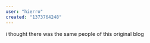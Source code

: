 ```yaml
---
user: "hierro"
created: "1373764248"
---
```


i thought there was the same people of this original blog
